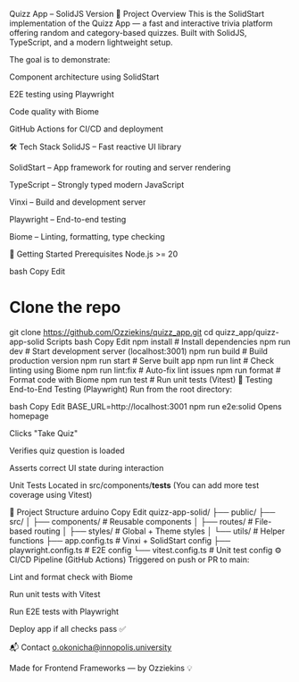 Quizz App – SolidJS Version
🧠 Project Overview
This is the SolidStart implementation of the Quizz App — a fast and interactive trivia platform offering random and category-based quizzes. Built with SolidJS, TypeScript, and a modern lightweight setup.

The goal is to demonstrate:

Component architecture using SolidStart

E2E testing using Playwright

Code quality with Biome

GitHub Actions for CI/CD and deployment

🛠 Tech Stack
SolidJS – Fast reactive UI library

SolidStart – App framework for routing and server rendering

TypeScript – Strongly typed modern JavaScript

Vinxi – Build and development server

Playwright – End-to-end testing

Biome – Linting, formatting, type checking

🚀 Getting Started
Prerequisites
Node.js >= 20

bash
Copy
Edit
# Clone the repo
git clone https://github.com/Ozziekins/quizz_app.git
cd quizz_app/quizz-app-solid
Scripts
bash
Copy
Edit
npm install            # Install dependencies
npm run dev            # Start development server (localhost:3001)
npm run build          # Build production version
npm run start          # Serve built app
npm run lint           # Check linting using Biome
npm run lint:fix       # Auto-fix lint issues
npm run format         # Format code with Biome
npm run test           # Run unit tests (Vitest)
🧪 Testing
End-to-End Testing (Playwright)
Run from the root directory:

bash
Copy
Edit
BASE_URL=http://localhost:3001 npm run e2e:solid
Opens homepage

Clicks "Take Quiz"

Verifies quiz question is loaded

Asserts correct UI state during interaction

Unit Tests
Located in src/components/__tests__
(You can add more test coverage using Vitest)

🧭 Project Structure
arduino
Copy
Edit
quizz-app-solid/
├── public/
├── src/
│   ├── components/        # Reusable components
│   ├── routes/            # File-based routing
│   ├── styles/            # Global + Theme styles
│   └── utils/             # Helper functions
├── app.config.ts          # Vinxi + SolidStart config
├── playwright.config.ts   # E2E config
└── vitest.config.ts       # Unit test config
⚙️ CI/CD Pipeline (GitHub Actions)
Triggered on push or PR to main:

Lint and format check with Biome

Run unit tests with Vitest

Run E2E tests with Playwright

Deploy app if all checks pass ✅

📬 Contact
o.okonicha@innopolis.university

Made for Frontend Frameworks — by Ozziekins 💡


